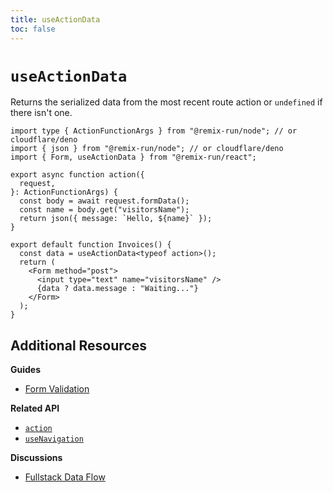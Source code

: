 ```yaml
---
title: useActionData
toc: false
---
```


# `useActionData`

Returns the serialized data from the most recent route action or `undefined` if there isn't one.

```tsx {10,14}
import type { ActionFunctionArgs } from "@remix-run/node"; // or cloudflare/deno
import { json } from "@remix-run/node"; // or cloudflare/deno
import { Form, useActionData } from "@remix-run/react";

export async function action({
  request,
}: ActionFunctionArgs) {
  const body = await request.formData();
  const name = body.get("visitorsName");
  return json({ message: `Hello, ${name}` });
}

export default function Invoices() {
  const data = useActionData<typeof action>();
  return (
    <Form method="post">
      <input type="text" name="visitorsName" />
      {data ? data.message : "Waiting..."}
    </Form>
  );
}
```

## Additional Resources

**Guides**

- [Form Validation][form_validation]

**Related API**

- [`action`][action]
- [`useNavigation`][use_navigation]

**Discussions**

- [Fullstack Data Flow][fullstack_data_flow]

[form_validation]: ../guides/form-validation
[action]: ../route/action
[use_navigation]: ../hooks/use-navigation
[fullstack_data_flow]: ../discussion/data-flow
